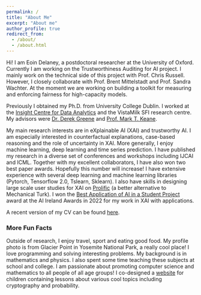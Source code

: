 ```yaml
---
permalink: /
title: "About Me"
excerpt: "About me"
author_profile: true
redirect_from: 
  - /about/
  - /about.html
---
```


Hi! I am Eoin Delaney, a postdoctoral researcher at the University of Oxford. Currently I am working on the Trustworthiness Auditing for AI project. I mainly work on the technical side of this project with Prof. Chris Russell. However, I closely collaborate with Prof. Brent Mittelstadt and Prof. Sandra Wachter. At the moment we are working on building a toolkit for measuring and enforcing fairness for high-capacity models. 

Previously I obtained my Ph.D. from University College Dublin. I worked at the [Insight Centre for Data Analytics](https://www.insight-centre.org/) and the VistaMilk SFI research centre. My advisors were [Dr. Derek Greene](http://www.derekgreene.com/) and [Prof. Mark T. Keane](https://scholar.google.com/citations?hl=en&user=bBozfc4AAAAJ&view_op=list_works). 

My main research interests are in eXplainable AI (XAI) and trustworthy AI. I am especially interested in counterfactual explanations, case-based reasoning and the role of uncertainty in XAI. More generally, I enjoy machine learning, deep learning and time series prediction. I have published my research in a diverse set of conferences and workshops including IJCAI and ICML. Together with my excellent collaborators, I have also won two best paper awards. Hopefully this number will increase! I have extensive experience with several deep learning and machine learning libraries (Pytorch, Tensorflow 2.0, Tslearn, Sklearn). I also have skills in designing large scale user studies for XAI on [Prolific](https://www.prolific.co/) (a better alternative to Mechanical Turk). I won the [Best Application of AI in a Student Project](https://twitter.com/EoinDelaney_/status/1595436264878215169) award at the AI Ireland Awards in 2022 for my work in XAI with applications. 


A recent version of my CV can be found [here](http://e-delaney.github.io/files/cv_eoin_delaney.pdf).

### More Fun Facts
Outside of research, I enjoy travel, sport and eating good food. My profile photo is from Glacier Point in Yosemite National Park, a really cool place! I love programming and solving interesting problems. My background is in mathematics and physics. I also spent some time teaching these subjects at school and college. I am passionate about promoting computer science and mathematics to all people of all age groups! I co-designed a [website](https://maths.ucd.ie/geatamata/) for children containing lessons about various cool topics including cryptography and probability.   
